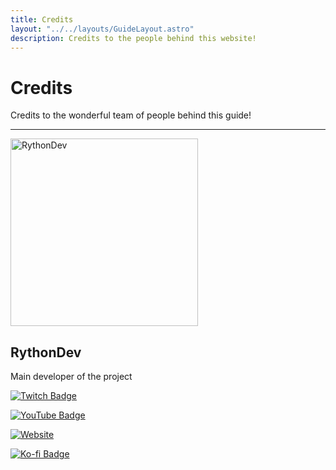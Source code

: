 ```yaml
---
title: Credits
layout: "../../layouts/GuideLayout.astro"
description: Credits to the people behind this website!
---
```


# Credits

Credits to the wonderful team of people behind this guide! 

---

<img src="/images/credits/rythondev.webp" alt="RythonDev" class="rounded-lg" width="300" />

## RythonDev

Main developer of the project

<div class="flex flex-row gap-2">

[![Twitch Badge](https://img.shields.io/twitch/status/rythondev?color=9146FF&label=Twitch&logo=twitch&logoColor=white&style=for-the-badge)](https://twitch.tv/RythonDev)

[![YouTube Badge](https://img.shields.io/badge/YouTube-F00?logo=youtube&logoColor=fff&style=for-the-badge)](https://youtube.com/@RythonDev)

[![Website](https://img.shields.io/badge/Website-fff?logoColor=000&style=for-the-badge)](https://rython.dev/)

[![Ko-fi Badge](https://img.shields.io/badge/Ko--fi-FF5E5B?logo=kofi&logoColor=fff&style=for-the-badge)](https://ko-fi.com/rython)

</div>

<!-- REFERENCES FOR BADGES/ICONS -->
<!-- https://badges.pages.dev/ -->
<!-- https://shields.io/badges -->